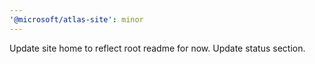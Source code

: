 ```yaml
---
'@microsoft/atlas-site': minor
---
```


Update site home to reflect root readme for now. Update status section.
